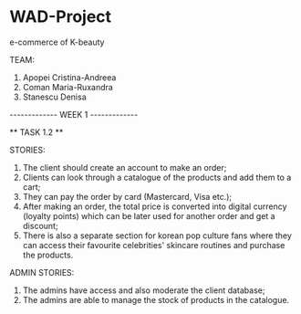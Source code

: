 # WAD-Project
e-commerce of K-beauty

TEAM:
1. Apopei Cristina-Andreea
2. Coman Maria-Ruxandra
3. Stanescu Denisa

------------- WEEK 1 -------------

** TASK 1.2 **

STORIES:
1. The client should create an account to make an order;
2. Clients can look through a catalogue of the products and add them to a cart;
3. They can pay the order by card (Mastercard, Visa etc.);
4. After making an order, the total price is converted into digital currency (loyalty points) which can be later used for another order and get a discount;
5. There is also a separate section for korean pop culture fans where they can access their favourite celebrities' skincare routines and purchase the products.
   

ADMIN STORIES:
1. The admins have access and also moderate the client database;
2. The admins are able to manage the stock of products in the catalogue.
